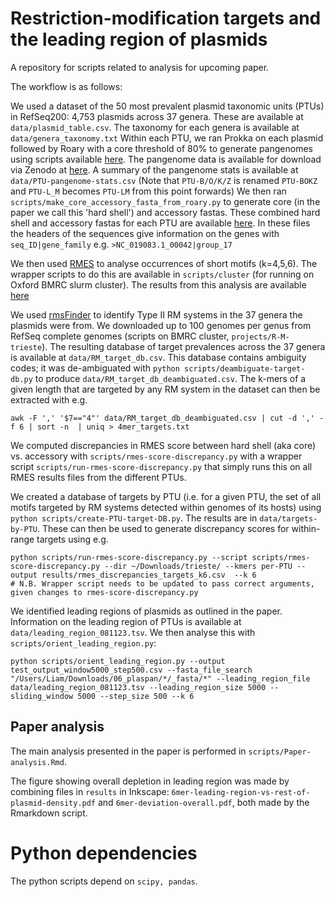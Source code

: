 # Restriction-modification targets and the leading region of plasmids

A repository for scripts related to analysis for upcoming paper. 

The workflow is as follows:


We used a dataset of the 50 most prevalent plasmid taxonomic units (PTUs) in RefSeq200: 4,753 plasmids across 37 genera. These are available at `data/plasmid_table.csv`. The taxonomy for each genera is available at `data/genera_taxonomy.txt`
Within each PTU, we ran Prokka on each plasmid followed by Roary with a core threshold of 80% to generate pangenomes using scripts available [here](https://github.com/Adalijuanluo/Plasmid_pan). 
The pangenome data is available for download via Zenodo at [here](zenodo/pangenome_results). A summary of the pangenome stats is available at `data/PTU-pangenome-stats.csv` (Note that `PTU-B/O/K/Z` is renamed `PTU-BOKZ` and `PTU-L_M` becomes `PTU-LM` from this point forwards) 
We then ran `scripts/make_core_accessory_fasta_from_roary.py` to generate core (in the paper we call this 'hard shell') and accessory fastas. 
These combined hard shell and accessory fastas for each PTU are available [here](zenodo/hard_shell_accessory_fastas). In these files the headers of the sequences give information on the genes with `seq_ID|gene_family` e.g. `>NC_019083.1_00042|group_17` 

We then used [RMES](https://forgemia.inra.fr/sophie.schbath/rmes) to analyse occurrences of short motifs (k=4,5,6). The wrapper scripts to do this are available in `scripts/cluster` (for running on Oxford BMRC slurm cluster).
The results from this analysis are available [here](zenodo/rmes_results)

We used [rmsFinder](https://github.com/liampshaw/rmsFinder) to identify Type II RM systems in the 37 genera the plasmids were from. We downloaded up to 100 genomes per genus from RefSeq complete genomes (scripts on BMRC cluster, `projects/R-M-trieste`).
The resulting database of target prevalences across the 37 genera is available at `data/RM_target_db.csv`. This database contains ambiguity codes; it was de-ambiguated with `python scripts/deambiguate-target-db.py` to produce `data/RM_target_db_deambiguated.csv`.
The k-mers of a given length that are targeted by any RM system in the dataset can then be extracted with e.g.
```
awk -F ',' '$7=="4"' data/RM_target_db_deambiguated.csv | cut -d ',' -f 6 | sort -n  | uniq > 4mer_targets.txt
```

We computed discrepancies in RMES score between hard shell (aka core) vs. accessory with `scripts/rmes-score-discrepancy.py` with a wrapper script `scripts/run-rmes-score-discrepancy.py` that simply runs this on all RMES results files from the different PTUs. 

We created a database of targets by PTU (i.e. for a given PTU, the set of all motifs targeted by RM systems detected within genomes of its hosts) using `python scripts/create-PTU-target-DB.py`. The results are in `data/targets-by-PTU`. 
These can then be used to generate discrepancy scores for within-range targets using e.g.
```
python scripts/run-rmes-score-discrepancy.py --script scripts/rmes-score-discrepancy.py --dir ~/Downloads/trieste/ --kmers per-PTU --output results/rmes_discrepancies_targets_k6.csv  --k 6
# N.B. Wrapper script needs to be updated to pass correct arguments, given changes to rmes-score-discrepancy.py
```

We identified leading regions of plasmids as outlined in the paper. Information on the leading region of PTUs is available at `data/leading_region_081123.tsv`. We then analyse this with `scripts/orient_leading_region.py`: 

```
python scripts/orient_leading_region.py --output test_output_window5000_step500.csv --fasta_file_search "/Users/Liam/Downloads/06_plaspan/*/_fasta/*" --leading_region_file data/leading_region_081123.tsv --leading_region_size 5000 --sliding_window 5000 --step_size 500 --k 6
```
 
## Paper analysis

The main analysis presented in the paper is performed in `scripts/Paper-analysis.Rmd`. 

The figure showing overall depletion in leading region was made by combining files in `results` in Inkscape: `6mer-leading-region-vs-rest-of-plasmid-density.pdf` and `6mer-deviation-overall.pdf`, both made by the Rmarkdown script. 

# Python dependencies

The python scripts depend on `scipy, pandas`. 
